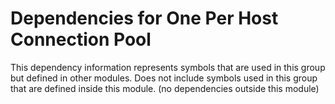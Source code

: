 
# Dependencies for One Per Host Connection Pool
This dependency information represents symbols that are used in this group but defined in other modules.  Does not include symbols used in this group that are defined inside this module.
(no dependencies outside this module)
